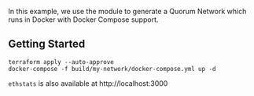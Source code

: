 In this example, we use the module to generate a Quorum Network which runs in Docker with Docker Compose support. 

## Getting Started

```
terraform apply --auto-approve
docker-compose -f build/my-network/docker-compose.yml up -d
```

`ethstats` is also available at http://localhost:3000